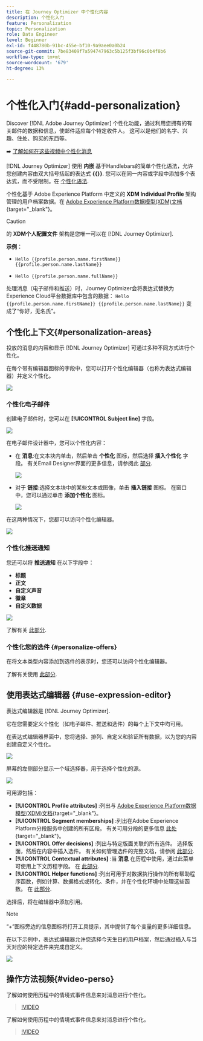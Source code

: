 ```yaml
---
title: 在 Journey Optimizer 中个性化内容
description: 个性化入门
feature: Personalization
topic: Personalization
role: Data Engineer
level: Beginner
exl-id: f448780b-91bc-455e-bf10-9a9aee0a0b24
source-git-commit: 7be83409f7a594747963c5b125f3bf96c0b4f8b6
workflow-type: tm+mt
source-wordcount: '679'
ht-degree: 13%

---
```


# 个性化入门{#add-personalization}

Discover [!DNL Adobe Journey Optimizer] 个性化功能，通过利用您拥有的有关邮件的数据和信息，使邮件适应每个特定收件人。 这可以是他们的名字、兴趣、住处、购买的东西等。

➡️ [了解如何在这些视频中个性化消息](#video-perso)

[!DNL Journey Optimizer] 使用 **内嵌** 基于Handlebars的简单个性化语法，允许您创建内容由双大括号括起的表达式 **{{}}**. 您可以在同一内容或字段中添加多个表达式，而不受限制。在 [个性化语法](personalization-syntax.md).

个性化基于 Adobe Experience Platform 中定义的 **XDM Individual Profile** 架构管理的用户档案数据。在 [Adobe Experience Platform数据模型(XDM)文档](https://experienceleague.adobe.com/docs/experience-platform/xdm/home.html?lang=zh-Hans){target=&quot;_blank&quot;}。

>[!CAUTION]
>的 **XDM个人配置文件** 架构是您唯一可以在 [!DNL Journey Optimizer].

**示例：**

* `Hello {{profile.person.name.firstName}} {{profile.person.name.lastName}}`

* `Hello {{profile.person.name.fullName}}`

处理消息（电子邮件和推送）时，Journey Optimizer会将表达式替换为Experience Cloud平台数据库中包含的数据：  `Hello {{profile.person.name.firstName}} {{profile.person.name.lastName}}` 变成了“你好，无名氏”。


## 个性化上下文{#personalization-areas}

投放的消息的内容和显示 [!DNL Journey Optimizer] 可通过多种不同方式进行个性化。

在每个带有编辑器图标的字段中，您可以打开个性化编辑器（也称为表达式编辑器）并定义个性化。

![](assets/perso_icon.png)

### 个性化电子邮件

创建电子邮件时，您可以在 **[!UICONTROL Subject line]** 字段。

![](assets/perso_subject.png)

在电子邮件设计器中，您可以个性化内容：

* 在 **消息**:在文本块内单击，然后单击 **个性化** 图标，然后选择 **插入个性化** 字段。 有关Email Designer界面的更多信息，请参阅此 [部分](../design-emails.md).

   ![](assets/perso_insert.png)

* 对于 **链接**:选择文本块中的某些文本或图像，单击 **插入链接** 图标。 在窗口中，您可以通过单击 **添加个性化** 图标。

   ![](assets/perso_link.png)

在这两种情况下，您都可以访问个性化编辑器。

![](assets/perso_ee.png)

### 个性化推送通知

您还可以将 **推送通知** 在以下字段中：

* **标题**
* **正文**
* **自定义声音**
* **徽章**
* **自定义数据**

![](assets/perso_push.png)

了解有关 [此部分](../push-gs.md).

### 个性化您的选件 {#personalize-offers}

在将文本类型内容添加到选件的表示时，您还可以访问个性化编辑器。

了解有关使用 [此部分](../offers/offer-library/creating-personalized-offers.md#custom-text).

## 使用表达式编辑器 {#use-expression-editor}

表达式编辑器是 [!DNL Journey Optimizer].

它在您需要定义个性化（如电子邮件、推送和选件）的每个上下文中均可用。

在表达式编辑器界面中，您将选择、排列、自定义和验证所有数据，以为您的内容创建自定义个性化。

![](assets/perso_ee1.png)

屏幕的左侧部分显示一个域选择器，用于选择个性化的源。

![](assets/perso_ee3.png)

可用源包括：

* **[!UICONTROL Profile attributes]** :列出与 [Adobe Experience Platform数据模型(XDM)文档](https://experienceleague.adobe.com/docs/experience-platform/xdm/home.html){target=&quot;_blank&quot;}。
* **[!UICONTROL Segment memberships]** :列出在Adobe Experience Platform分段服务中创建的所有区段。 有关可用分段的更多信息 [此处](https://experienceleague.adobe.com/docs/experience-platform/segmentation/home.html){target=&quot;_blank&quot;}。
* **[!UICONTROL Offer decisions]** :列出与特定版面关联的所有选件。 选择版面，然后在内容中插入选件。 有关如何管理选件的完整文档，请参阅 [此部分](../deliver-personalized-offers.md).
* **[!UICONTROL Contextual attributes]** :当 **消息** 在历程中使用，通过此菜单可使用上下文历程字段。 在 [此部分](personalization-use-case.md).
* **[!UICONTROL Helper functions]** :列出可用于对数据执行操作的所有帮助程序函数，例如计算、数据格式或转化、条件，并在个性化环境中处理这些函数。 在 [此部分](functions/functions.md).

选择后，将在编辑器中添加引用。

>[!NOTE]
>
>“+”图标旁边的信息图标将打开工具提示，其中提供了每个变量的更多详细信息。

在以下示例中，表达式编辑器允许您选择今天生日的用户档案，然后通过插入与当天对应的特定选件来完成自定义。

![](assets/perso_ee2.png)

## 操作方法视频{#video-perso}

了解如何使用历程中的情境式事件信息来对消息进行个性化。

>[!VIDEO](https://video.tv.adobe.com/v/334165?quality=12)

了解如何使用历程中的情境式事件信息来对消息进行个性化。

>[!VIDEO](https://video.tv.adobe.com/v/334078?quality=12)
